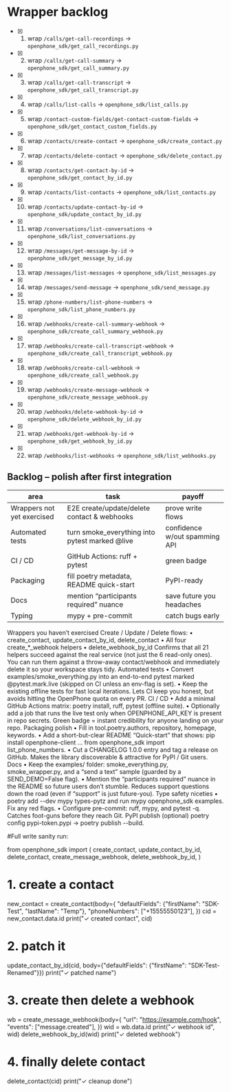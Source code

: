 # Wrapper backlog
- [x] 1. wrap `/calls/get-call-recordings` → `openphone_sdk/get_call_recordings.py`
- [x] 2. wrap `/calls/get-call-summary` → `openphone_sdk/get_call_summary.py`
- [x] 3. wrap `/calls/get-call-transcript` → `openphone_sdk/get_call_transcript.py`
- [x] 4. wrap `/calls/list-calls` → `openphone_sdk/list_calls.py`
- [x] 5. wrap `/contact-custom-fields/get-contact-custom-fields` → `openphone_sdk/get_contact_custom_fields.py`
- [x] 6. wrap `/contacts/create-contact` → `openphone_sdk/create_contact.py`
- [x] 7. wrap `/contacts/delete-contact` → `openphone_sdk/delete_contact.py`
- [x] 8. wrap `/contacts/get-contact-by-id` → `openphone_sdk/get_contact_by_id.py`
- [x] 9. wrap `/contacts/list-contacts` → `openphone_sdk/list_contacts.py`
- [x] 10. wrap `/contacts/update-contact-by-id` → `openphone_sdk/update_contact_by_id.py`
- [x] 11. wrap `/conversations/list-conversations` → `openphone_sdk/list_conversations.py`
- [x] 12. wrap `/messages/get-message-by-id` → `openphone_sdk/get_message_by_id.py`
- [x] 13. wrap `/messages/list-messages` → `openphone_sdk/list_messages.py`
- [x] 14. wrap `/messages/send-message` → `openphone_sdk/send_message.py`
- [x] 15. wrap `/phone-numbers/list-phone-numbers` → `openphone_sdk/list_phone_numbers.py`
- [x] 16. wrap `/webhooks/create-call-summary-webhook` → `openphone_sdk/create_call_summary_webhook.py`
- [x] 17. wrap `/webhooks/create-call-transcript-webhook` → `openphone_sdk/create_call_transcript_webhook.py`
- [x] 18. wrap `/webhooks/create-call-webhook` → `openphone_sdk/create_call_webhook.py`
- [x] 19. wrap `/webhooks/create-message-webhook` → `openphone_sdk/create_message_webhook.py`
- [x] 20. wrap `/webhooks/delete-webhook-by-id` → `openphone_sdk/delete_webhook_by_id.py`
- [x] 21. wrap `/webhooks/get-webhook-by-id` → `openphone_sdk/get_webhook_by_id.py`
- [x] 22. wrap `/webhooks/list-webhooks` → `openphone_sdk/list_webhooks.py`


## Backlog – polish after first integration

| area | task | payoff |
|------|------|--------|
| Wrappers not yet exercised | E2E create/update/delete contact & webhooks | prove write flows |
| Automated tests | turn smoke_everything into pytest marked @live | confidence w/out spamming API |
| CI / CD | GitHub Actions: ruff + pytest | green badge |
| Packaging | fill poetry metadata, README quick-start | PyPI-ready |
| Docs | mention “participants required” nuance | save future you headaches |
| Typing | mypy + pre-commit | catch bugs early |



Wrappers you haven’t exercised	Create / Update / Delete flows:
• create_contact, update_contact_by_id, delete_contact
• All four create_*_webhook helpers
• delete_webhook_by_id	Confirms that all 21 helpers succeed against the real service (not just the 6 read-only ones). You can run them against a throw-away contact/webhook and immediately delete it so your workspace stays tidy.
Automated tests	• Convert examples/smoke_everything.py into an end-to-end pytest marked @pytest.mark.live (skipped on CI unless an env-flag is set).
• Keep the existing offline tests for fast local iterations.	Lets CI keep you honest, but avoids hitting the OpenPhone quota on every PR.
CI / CD	• Add a minimal GitHub Actions matrix: poetry install, ruff, pytest (offline suite).
• Optionally add a job that runs the live test only when OPENPHONE_API_KEY is present in repo secrets.	Green badge = instant credibility for anyone landing on your repo.
Packaging polish	• Fill in tool.poetry.authors, repository, homepage, keywords.
• Add a short-but-clear README “Quick-start” that shows:
pip install openphone-client … from openphone_sdk import list_phone_numbers.
• Cut a CHANGELOG 1.0.0 entry and tag a release on GitHub.	Makes the library discoverable & attractive for PyPI / Git users.
Docs	• Keep the examples/ folder: smoke_everything.py, smoke_wrapper.py, and a “send a text” sample (guarded by a SEND_DEMO=False flag).
• Mention the “participants required” nuance in the README so future users don’t stumble.	Reduces support questions down the road (even if “support” is just future-you).
Type safety niceties	• poetry add --dev mypy types-pytz and run mypy openphone_sdk examples. Fix any red flags.
• Configure pre-commit: ruff, mypy, and pytest -q.	Catches foot-guns before they reach Git.
PyPI publish (optional)	poetry config pypi-token.pypi <token> → poetry publish --build.


#Full write sanity run:

from openphone_sdk import (
    create_contact, update_contact_by_id, delete_contact,
    create_message_webhook, delete_webhook_by_id,
)

# 1. create a contact
new_contact = create_contact(body={
    "defaultFields": {"firstName": "SDK-Test", "lastName": "Temp"},
    "phoneNumbers":  ["+15555550123"],
})
cid = new_contact.data.id
print("✓ created contact", cid)

# 2. patch it
update_contact_by_id(cid, body={"defaultFields": {"firstName": "SDK-Test-Renamed"}})
print("✓ patched name")

# 3. create then delete a webhook
wb = create_message_webhook(body={
    "url": "https://example.com/hook",
    "events": ["message.created"],
})
wid = wb.data.id
print("✓ webhook id", wid)
delete_webhook_by_id(wid)
print("✓ deleted webhook")

# 4. finally delete contact
delete_contact(cid)
print("✓ cleanup done")


